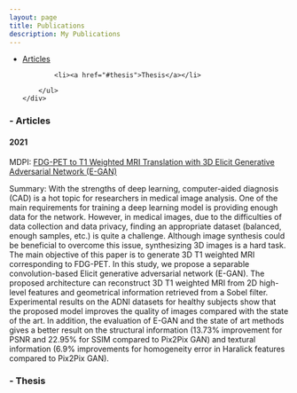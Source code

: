 ```yaml
---
layout: page
title: Publications
description: My Publications
---
```


<div class="navbar">
    <div class="navbar-inner">
        <ul class="nav">
        <!--<li><a href="#book">book</a></li> -->
            <li><a href="#articles">Articles</a></li>
        <!--<li><a href="#editorials">editorials</a></li> -->
        <!--<li><a href="#letters">letters</a></li> -->
        <!--<li><a href="#chapters">chapters</a></li> -->
		
          
            <li><a href="#thesis">Thesis</a></li>
			
        </ul>
    </div>
</div>

 
### - <a name="articles"></a> Articles

#### 2021

MDPI: [FDG-PET to T1 Weighted MRI Translation with 3D Elicit Generative Adversarial Network (E-GAN)](https://www.mdpi.com/1424-8220/22/12/4640)

Summary: With the strengths of deep learning, computer-aided diagnosis (CAD) is a hot topic for researchers in medical image analysis. One of the main requirements for training a deep learning model is providing enough data for the network. However, in medical images, due to the difficulties of data collection and data privacy, finding an appropriate dataset (balanced, enough samples, etc.) is quite a challenge. Although image synthesis could be beneficial to overcome this issue, synthesizing 3D images is a hard task. The main objective of this paper is to generate 3D T1 weighted MRI corresponding to FDG-PET. In this study, we propose a separable convolution-based Elicit generative adversarial network (E-GAN). The proposed architecture can reconstruct 3D T1 weighted MRI from 2D high-level features and geometrical information retrieved from a Sobel filter. Experimental results on the ADNI datasets for healthy subjects show that the proposed model improves the quality of images compared with the state of the art. In addition, the evaluation of E-GAN and the state of art methods gives a better result on the structural information (13.73% improvement for PSNR and 22.95% for SSIM compared to Pix2Pix GAN) and textural information (6.9% improvements for homogeneity error in Haralick features compared to Pix2Pix GAN).


###  - <a name="thesis"></a>Thesis











